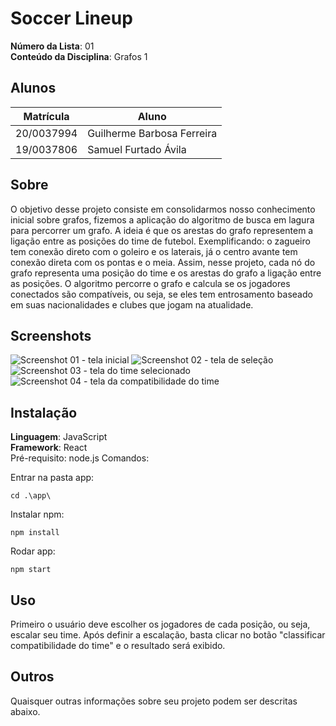 
# Soccer Lineup

**Número da Lista**: 01<br>
**Conteúdo da Disciplina**: Grafos 1<br>

## Alunos
|Matrícula | Aluno |
| -- | -- |
| 20/0037994 | Guilherme Barbosa Ferreira |
| 19/0037806 | Samuel Furtado Ávila |

## Sobre 
O objetivo desse projeto consiste em consolidarmos nosso conhecimento inicial sobre grafos, fizemos a aplicação do algoritmo de busca em lagura para percorrer um grafo. A ideia é que os arestas do grafo representem a ligação entre as posições do time de futebol. Exemplificando: o zagueiro tem conexão direto com o goleiro e os laterais, já o centro avante tem conexão direta com os pontas e o meia. Assim, nesse projeto, cada nó do grafo representa uma posição do time e os arestas do grafo a ligação entre as posições. O algoritmo percorre o grafo e calcula se os jogadores conectados são compatíveis, ou seja, se eles tem entrosamento baseado em suas nacionalidades e clubes que jogam na atualidade.

## Screenshots
![Screenshot 01 - tela inicial](https://user-images.githubusercontent.com/53478066/203183844-19f40db9-ad67-409c-8b82-fe32273b6e4c.png)
![Screenshot 02 - tela de seleção](https://user-images.githubusercontent.com/53478066/203183929-5948b3e8-1a12-44ac-918c-8793071e7de0.png)
![Screenshot 03 - tela do time selecionado](https://user-images.githubusercontent.com/53478066/203184116-b304aa49-7410-4f78-be30-6d6e5504047d.png)
![Screenshot 04 - tela da compatibilidade do time](https://user-images.githubusercontent.com/53478066/203206940-671860b2-ef49-4750-9b60-bd920bad8f55.png)


## Instalação 
**Linguagem**: JavaScript<br>
**Framework**: React<br>
Pré-requisito: node.js
Comandos:

Entrar na pasta app:
```
cd .\app\
```

Instalar npm:
```
npm install
```

Rodar app:
```
npm start
```

## Uso 
Primeiro o usuário deve escolher os jogadores de cada posição, ou seja, escalar seu time. Após definir a escalação, basta clicar no botão "classificar compatibilidade do time" e o resultado será exibido.

## Outros 
Quaisquer outras informações sobre seu projeto podem ser descritas abaixo.




